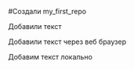 ﻿#Создали my_first_repo

Добавили текст

Добавили текст через веб браузер

Добавим текст локально 

